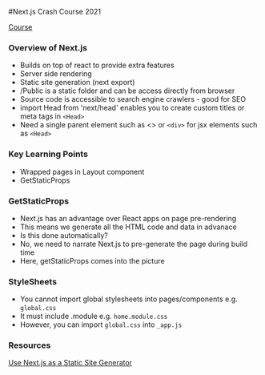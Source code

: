 #Next.js Crash Course 2021 

[Course](https://www.youtube.com/watch?v=mTz0GXj8NN0)

### Overview of Next.js
- Builds on top of react to provide extra features 
- Server side rendering 
- Static site generation (next export)
- /Public is a static folder and can be access directly from browser 
- Source code is accessible to search engine crawlers - good for SEO
- import Head from 'next/head' enables you to create custom titles or meta tags in `<Head>`
- Need a single parent element such as <> or `<div>` for jsx elements such as `<Head>`

### Key Learning Points
- Wrapped pages in Layout component 
- GetStaticProps

### GetStaticProps
- Next.js has an advantage over React apps on page pre-rendering 
- This means we generate all the HTML code and data in advanace 
- Is this done automatically?
- No, we need to narrate Next.js to pre-generate the page during build time 
- Here, getStaticProps comes into the picture 

### StyleSheets 
- You cannot import global stylesheets into pages/components e.g. `global.css`
- It must include .module e.g. `home.module.css` 
- However, you can import `global.css` into `_app.js`

### Resources 
[Use Next.js as a Static Site Generator](https://pagepro.co/blog/how-to-use-next-js-static-site-generator/)